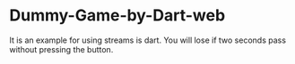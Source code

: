 # Dummy-Game-by-Dart-web

It is an example for using streams is dart. 
You will lose if two seconds pass without pressing the button.
